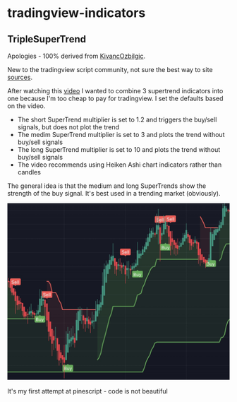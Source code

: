 # tradingview-indicators

## TripleSuperTrend


Apologies - 100% derived from [KivancOzbilgic](https://www.tradingview.com/u/KivancOzbilgic/). 

New to the tradingview script community, not sure the best way to site [sources](https://www.tradingview.com/script/r6dAP7yi/).

After watching this [video](https://www.youtube.com/watch?v=ohv3Hs94lNU)
I wanted to combine 3 supertrend indicators into one because I'm too cheap to pay for tradingview. I set the defaults based on the video. 
- The short SuperTrend multiplier is set to 1.2 and triggers the buy/sell signals, but does not plot the trend
- The medim SuperTrend multiplier is set to 3 and plots the trend without buy/sell signals
- The long SuperTrend multiplier is set to 10 and plots the trend without buy/sell signals
- The video recommends using Heiken Ashi chart indicators rather than candles

The general idea is that the medium and long SuperTrends show the strength of the buy signal. 
It's best used in a trending market (obviously).

![img!](img/TripleScreenCap.jpeg)

It's my first attempt at pinescript - code is not beautiful 

